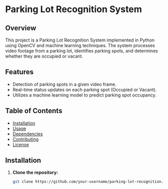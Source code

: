 # Parking Lot Recognition System

## Overview

This project is a Parking Lot Recognition System implemented in Python using OpenCV and machine learning techniques. The system processes video footage from a parking lot, identifies parking spots, and determines whether they are occupied or vacant.

## Features

- Detection of parking spots in a given video frame.
- Real-time status updates on each parking spot (Occupied or Vacant).
- Utilizes a machine learning model to predict parking spot occupancy.

## Table of Contents

- [Installation](#installation)
- [Usage](#usage)
- [Dependencies](#dependencies)
- [Contributing](#contributing)
- [License](#license)

## Installation

1. **Clone the repository:**

   ```bash
   git clone https://github.com/your-username/parking-lot-recognition.git

